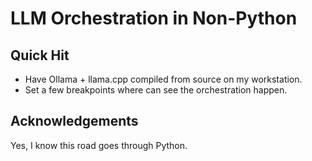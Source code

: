 # LLM Orchestration in Non-Python

## Quick Hit

- Have Ollama + llama.cpp compiled from source on my workstation.
- Set a few breakpoints where can see the orchestration happen.

## Acknowledgements

Yes, I know this road goes through Python.


